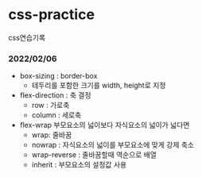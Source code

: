 # css-practice
css연습기록


### 2022/02/06 
- box-sizing : border-box 
  - 테두리를 포함한 크기를 width, height로 지정
- flex-direction : 축 결정 
  - row : 가로축
  - column : 세로축
- flex-wrap 
  부모요소의 넓이보다 자식요소의 넓이가 넓다면 
  - wrap:  줄바꿈  
  - nowrap : 자식요소의 넓이를 부모요소에 맞게 강제 축소 
  - wrap-reverse : 줄바꿈할때 역순으로 배열
  - inherit : 부모요소의 설정값 사용
